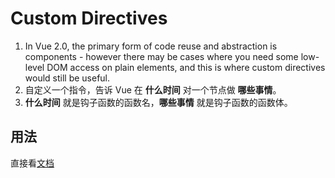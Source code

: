 # Custom Directives
1. In Vue 2.0, the primary form of code reuse and abstraction is components -
however there may be cases where you need some low-level DOM access on plain
elements, and this is where custom directives would still be useful.
2. 自定义一个指令，告诉 Vue 在 **什么时间** 对一个节点做 **哪些事情**。
3. **什么时间** 就是钩子函数的函数名，**哪些事情** 就是钩子函数的函数体。


## 用法
直接看[文档](https://vuejs.org/v2/guide/custom-directive.html)
